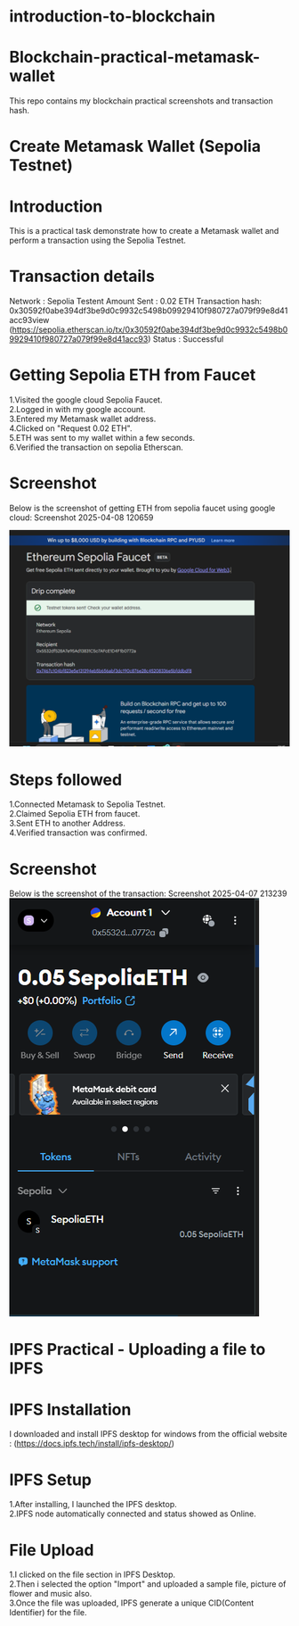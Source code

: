 # introduction-to-blockchain
# Blockchain-practical-metamask-wallet
This repo contains my blockchain practical screenshots and transaction hash.

# Create Metamask Wallet (Sepolia Testnet)
   # Introduction
This is a practical task demonstrate how to create a Metamask wallet and perform a transaction using the Sepolia Testnet.

# Transaction details
Network : Sepolia Testent Amount Sent : 0.02 ETH Transaction hash:
<br>
0x30592f0abe394df3be9d0c9932c5498b09929410f980727a079f99e8d41acc93view
<br>
(https://sepolia.etherscan.io/tx/0x30592f0abe394df3be9d0c9932c5498b09929410f980727a079f99e8d41acc93) Status : Successful

# Getting Sepolia ETH from Faucet
1.Visited the google cloud Sepolia Faucet.
<br>
2.Logged in with my google account.
<br>
3.Entered my Metamask wallet address.
<br>
4.Clicked on "Request 0.02 ETH".
<br>
5.ETH was sent to my wallet within a few seconds.
<br>
6.Verified the transaction on sepolia Etherscan.
# Screenshot
Below is the screenshot of getting ETH from sepolia faucet using google cloud: Screenshot 2025-04-08 120659

![image alt](https://github.com/Shubham6149/introduction-to-blockchain/blob/c419c994e1b294e696eece66e8664d2b5c1f24eb/Screenshot%202025-04-08%20170241.png)
# Steps followed
1.Connected Metamask to Sepolia Testnet.
<br>
2.Claimed Sepolia ETH from faucet.
<br>
3.Sent ETH to another Address.
<br>
4.Verified transaction was confirmed.
# Screenshot
Below is the screenshot of the transaction: Screenshot 2025-04-07 213239
<br>
![image alt](https://github.com/Shubham6149/introduction-to-blockchain/blob/eb92c420254fab1656962e38fe0fc3dd4407d60a/Screenshot%202025-04-08%20170404.png)


# IPFS Practical - Uploading a file to IPFS
# IPFS Installation
I downloaded and install IPFS desktop for windows from the official website : (https://docs.ipfs.tech/install/ipfs-desktop/)

# IPFS Setup
1.After installing, I launched the IPFS desktop.
<br>
2.IPFS node automatically connected and status showed as Online.


# File Upload
1.I clicked on the file section in IPFS Desktop.
<br>
2.Then i selected the option "Import" and uploaded a sample file, picture of flower and music also.
<br>
3.Once the file was uploaded, IPFS generate a unique CID(Content Identifier) for the file.

